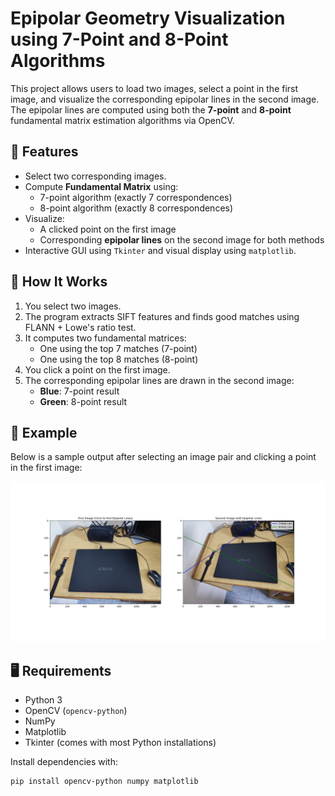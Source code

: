 # Epipolar Geometry Visualization using 7-Point and 8-Point Algorithms

This project allows users to load two images, select a point in the first image, and visualize the corresponding epipolar lines in the second image. The epipolar lines are computed using both the **7-point** and **8-point** fundamental matrix estimation algorithms via OpenCV.

## 🧠 Features

- Select two corresponding images.
- Compute **Fundamental Matrix** using:
  - 7-point algorithm (exactly 7 correspondences)
  - 8-point algorithm (exactly 8 correspondences)
- Visualize:
  - A clicked point on the first image
  - Corresponding **epipolar lines** on the second image for both methods
- Interactive GUI using `Tkinter` and visual display using `matplotlib`.

## 🔧 How It Works

1. You select two images.
2. The program extracts SIFT features and finds good matches using FLANN + Lowe's ratio test.
3. It computes two fundamental matrices:
   - One using the top 7 matches (7-point)
   - One using the top 8 matches (8-point)
4. You click a point on the first image.
5. The corresponding epipolar lines are drawn in the second image:
   - **Blue**: 7-point result
   - **Green**: 8-point result

## 📸 Example

Below is a sample output after selecting an image pair and clicking a point in the first image:

![Epipolar Lines Result](Figure_1.png)


## 🖥️ Requirements

- Python 3
- OpenCV (`opencv-python`)
- NumPy
- Matplotlib
- Tkinter (comes with most Python installations)

Install dependencies with:

```bash
pip install opencv-python numpy matplotlib
